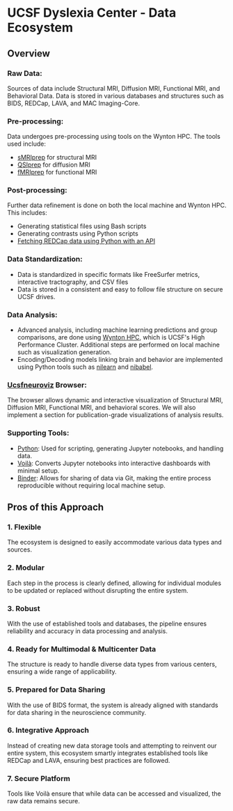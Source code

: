 # UCSF Dyslexia Center - Data Ecosystem

## Overview

### Raw Data:

Sources of data include Structural MRI, Diffusion MRI, Functional MRI, and Behavioral Data.
Data is stored in various databases and structures such as BIDS, REDCap, LAVA, and MAC Imaging-Core.

### Pre-processing:

Data undergoes pre-processing using tools on the Wynton HPC. The tools used include:
* [sMRIprep](https://github.com/nipreps/smriprep) for structural MRI
* [QSIprep](https://github.com/PennLINC/qsiprep) for diffusion MRI
* [fMRIprep](https://github.com/nipreps/fmriprep) for functional MRI

### Post-processing:

Further data refinement is done on both the local machine and Wynton HPC. This includes:
* Generating statistical files using Bash scripts
* Generating contrasts using Python scripts
* [Fetching REDCap data using Python with an API](https://github.com/MathCognitionUCSF/REDCap_tools)

### Data Standardization:

* Data is standardized in specific formats like FreeSurfer metrics, interactive tractography, and CSV files
* Data is stored in a consistent and easy to follow file structure on secure UCSF drives.

### Data Analysis:

* Advanced analysis, including machine learning predictions and group comparisons, are done using [Wynton HPC](https://wynton.ucsf.edu/hpc/index.html), which is UCSF's High Performance Cluster. Additional steps are performed on local machine such as visualization generation.
* Encoding/Decoding models linking brain and behavior are implemented using Python tools such as [nilearn](https://github.com/nilearn/nilearn) and [nibabel](https://github.com/nipy/nibabel).

### [Ucsfneuroviz](https://github.com/MathCognitionUCSF/ucsfneuroviz) Browser:

The browser allows dynamic and interactive visualization of Structural MRI, Diffusion MRI, Functional MRI, and behavioral scores.
We will also implement a section for publication-grade visualizations of analysis results.

### Supporting Tools:

* [Python](https://www.python.org/): Used for scripting, generating Jupyter notebooks, and handling data.
* [Voilà](https://voila.readthedocs.io/en/stable/): Converts Jupyter notebooks into interactive dashboards with minimal setup.
* [Binder](https://mybinder.org/): Allows for sharing of data via Git, making the entire process reproducible without requiring local machine setup.

## Pros of this Approach

### 1. Flexible
The ecosystem is designed to easily accommodate various data types and sources.

### 2. Modular
Each step in the process is clearly defined, allowing for individual modules to be updated or replaced without disrupting the entire system.

### 3. Robust
With the use of established tools and databases, the pipeline ensures reliability and accuracy in data processing and analysis.

### 4. Ready for Multimodal & Multicenter Data
The structure is ready to handle diverse data types from various centers, ensuring a wide range of applicability.

### 5. Prepared for Data Sharing
With the use of BIDS format, the system is already aligned with standards for data sharing in the neuroscience community.

### 6. Integrative Approach
Instead of creating new data storage tools and attempting to reinvent our entire system, this ecosystem smartly integrates established tools like REDCap and LAVA, ensuring best practices are followed.

### 7. Secure Platform
Tools like Voilà ensure that while data can be accessed and visualized, the raw data remains secure.
